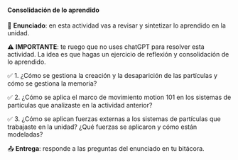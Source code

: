 #### Consolidación de lo aprendido

🎯 **Enunciado**: en esta actividad vas a revisar y sintetizar lo aprendido 
en la unidad.

⚠️ **IMPORTANTE**: te ruego que no uses chatGPT para resolver esta actividad. 
La idea es que hagas un ejercicio de reflexión y consolidación de lo aprendido.

✅ 1. ¿Cómo se gestiona la creación y la desaparición de las partículas y cómo se gestiona la memoria? 

✅ 2. ¿Cómo se aplica el marco de movimiento motion 101 en los sistemas de partículas que analizaste 
en la actividad anterior?

✅ 3. ¿Cómo se aplican fuerzas externas a los sistemas de partículas que trabajaste en la unidad?
¿Qué fuerzas se aplicaron y cómo están modeladas?

📤 **Entrega**: responde a las preguntas del enunciado en tu bitácora.